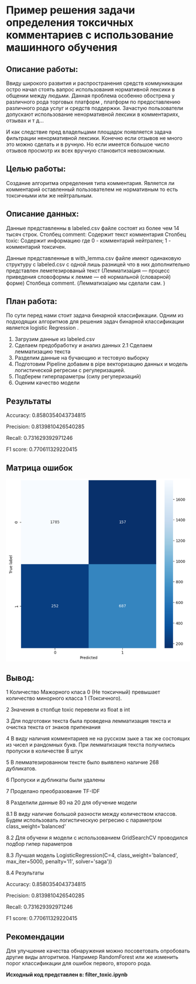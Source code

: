 # Пример решения задачи определения токсичных комментариев с использование машинного обучения

Описание работы:
----

Ввиду широкого развития и распространения средств коммуникации остро начал стоять вапрос использования нормативной лексики в 
общении между людьми. Данная проблема особенно обострена у различного рода торговых платформ , платформ по предоставлению 
различного рода услуг и средств поддержки. Зачастую пользователи допускают использование ненормативной лексики в  комментариях,
отзывах и т д... 

И как следствие пред  владельцами площадок появляется задача фильтрации ненормативной лексики. 
Конечно если отзывов не много это можно сделать и в ручную. Но если имеется большое число отзывов просмотр их всех
вручную становится невозможным. 


Целью  работы:
----

Создание алгоритма определения типа комментария. Является ли комментарий оставленный 
пользователем не нормативным то есть токсичными или же нейтральным. 
 

Описание данных:
----
Данные представленны в labeled.csv файле состоят из более чем 14 тысяч строк.
Столбец comment: Содержит  текст комментария
Столбец toxic: Содержит информацию
где 0 - комментарий нейтрален; 1 - комментарий токсичен. 

Данные представленные в with_lemma.csv файле имеют одинаковую структуру с labeled.csv с одной лишь разницей что в них
 дополнительно представлен леметезированый текст (Лемматиза́ция — процесс приведения словоформы к лемме — её нормальной 
 (словарной) форме) Столбеца comment. (Лемматиза́цию мы сделали сам. )


План работа:
----
По сути перед нами стоит задача бинарной классификации. Одним из подходящих алгоритмов для решения задач 
бинарной классификации является logistic Regression .

1. Загрузим данные из labeled.csv 
2. Сделаем предобработку и анализ данных
    2.1 Сделаем лемматизацию текста
3. Разделим данные на бучающию и тестовую выборку
4. Подготовим Pipeline добавим в pipe векторизацию данных и модель логистической регресии с регулеризацией. 
5. Подберем гиперпараметры  (силу регулеризаций)
6. Оценим качество модели

Результаты 
----
Accuracy: 0.8580354043734815

Precision: 0.8139810426540285

Recall: 0.731629392971246

F1 score: 0.770611329220415

Матрица ошибок
----

![alt text](image.png)



Вывод:
----

1 Количество Мажорного класа 0 (Не токсичный) превышает количество минорного класса 1 (Токсичного).

2 Значения в столбце toxic перевели из float в int

3 Для подготовки текста была проведена лемматизация текста и очистка текста от знаков припенания

4 В виду наличия комментариев не на русском зыке а так же состоящих из чисел и рандомных букв. При лемматизация текста получились пропуски в количестве 8 штук

5 В лемматезированном тексте было выявлено наличие 268 дубликатов.

6 Пропуски и дубликаты были удалены

7 Проделано преобразование TF-IDF

8 Разделили данные 80 на 20 для обучение модели

8.1 В виду наличие большой разности между количеством классов. Будем использовать логистическую регресию с параметром class_weight='balanced'

8.2 Для обучени я модели с использованием GridSearchCV проводился подбор гипер параметров

8.3 Лучшая модель LogisticRegression(C=4, class_weight='balanced', max_iter=5000, penalty='l1', solver='saga'))

8.4 Результаты

Accuracy: 0.8580354043734815

Precision: 0.8139810426540285

Recall: 0.731629392971246

F1 score: 0.770611329220415



Рекомендации
---
Для улучшение качества обнаружения можно посоветовать опробовать другие виды алгоритмов. Например RandomForest или же изменить порог классификации для ошибок первого, второго рода.


**Исходный код представлен в: filter_toxic.ipynb**
